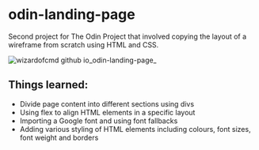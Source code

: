 # odin-landing-page
Second project for The Odin Project that involved copying the layout of a wireframe from scratch using HTML and CSS.

![wizardofcmd github io_odin-landing-page_](https://user-images.githubusercontent.com/70809221/213803624-fcf83c4f-4b3a-4855-b441-3504fec67582.png)

## Things learned:
* Divide page content into different sections using divs
* Using flex to align HTML elements in a specific layout
* Importing a Google font and using font fallbacks
* Adding various styling of HTML elements including colours, font sizes, font weight and borders
